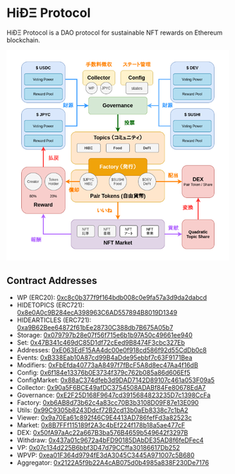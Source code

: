 # HiÐΞ Protocol

HiÐΞ Protocol is a DAO protocol for sustainable NFT rewards on Ethereum blockchain.

![](./assets/protocol-overview.png)

## Contract Addresses

- WP (ERC20): [0xc8c0b377f9f164bdb008c0e9fa57a3d9da2dabcd](https://polygonscan.com/address/0xc8c0b377f9f164bdb008c0e9fa57a3d9da2dabcd)
- HIDETOPICS (ERC721): [0x8e0A0c9B284ecA398963C6AD557894B8019D1349](https://polygonscan.com/address/0x8e0A0c9B284ecA398963C6AD557894B8019D1349)
- HIDEARTICLES (ERC721): [0xa9B62Bee64872f61bEe28730C388db7B675A05b7](https://polygonscan.com/address/0xa9B62Bee64872f61bEe28730C388db7B675A05b7)
- Storage: [0x079797b28e07f56f715e6b1b97A50c49661ee940](https://polygonscan.com/address/0x079797b28e07f56f715e6b1b97A50c49661ee940)
- Set: [0x47B341c469dC85D1df72cEed9B8474F3cbc327Eb](https://polygonscan.com/address/0x47B341c469dC85D1df72cEed9B8474F3cbc327Eb)
- Addresses: [0xE063EdF15AA4dc00e0f918cd586f92d55CdDb0c8](https://polygonscan.com/address/0xE063EdF15AA4dc00e0f918cd586f92d55CdDb0c8)
- Events: [0xB338Eab10A87cd99B4aDde95ebbf7c63F9171Bea](https://polygonscan.com/address/0xB338Eab10A87cd99B4aDde95ebbf7c63F9171Bea)
- Modifiers: [0xFbEfda40773aA8497f7fBcF5A8d8ec47Aa4f16dB](https://polygonscan.com/address/0xFbEfda40773aA8497f7fBcF5A8d8ec47Aa4f16dB)
- Config: [0x6f184e13376b0E3734f379c762b085a86d606Ef5](https://polygonscan.com/address/0x6f184e13376b0E3734f379c762b085a86d606Ef5)
- ConfigMarket: [0x88aC374dfeb3d9DAD7142D89107c461a053F09a5](https://polygonscan.com/address/0x88aC374dfeb3d9DAD7142D89107c461a053F09a5)
- Collector: [0x90a5F6BCE49afDC3754508ADABf84Fe80678EdA7](https://polygonscan.com/address/0x90a5F6BCE49afDC3754508ADABf84Fe80678EdA7)
- Governance: [0xE2F25D168F9647cd3915684823235D7c1398CcFa](https://polygonscan.com/address/0xE2F25D168F9647cd3915684823235D7c1398CcFa)
- Factory: [0xb6AB8d73b62c4a83cc70B3b3108D09F87e13E090](https://polygonscan.com/address/0xb6AB8d73b62c4a83cc70B3b3108D09F87e13E090)
- Utils: [0x99C9305b8243Ddcf72B2cd13b0aEb8338c7c1bA2](https://polygonscan.com/address/0x99C9305b8243Ddcf72B2cd13b0aEb8338c7c1bA2)
- Viewer: [0x9a70Ea61c892f46C9E4413AD786fefFd3a82523c](https://polygonscan.com/address/0x9a70Ea61c892f46C9E4413AD786fefFd3a82523c)
- Market: [0x8B7FFf115189f2A3c4bEf224f178b18a5ae477cF](https://polygonscan.com/address/0x8B7FFf115189f2A3c4bEf224f178b18a5ae477cF)
- DEX: [0x50fA97aAc22a667B3ba576B4659b549642f3297B](https://polygonscan.com/address/0x50fA97aAc22a667B3ba576B4659b549642f3297B)
- Withdraw: [0x437a01c9672a4bFD90185DAbDE35AD8f6feDFec4](https://polygonscan.com/address/0x437a01c9672a4bFD90185DAbDE35AD8f6feDFec4)
- VP: [0x07c134d225B6bbf3D47d79CCffa30186617Db252](https://polygonscan.com/address/0x07c134d225B6bbf3D47d79CCffa30186617Db252)
- WPVP: [0xea01F364d9794fE3dA3045C3445A971007c5B680](https://polygonscan.com/address/0xea01F364d9794fE3dA3045C3445A971007c5B680)
- Aggregator: [0x2122A5f9b22A4cAB075d0b4985a838F230De7176](https://polygonscan.com/address/0x2122A5f9b22A4cAB075d0b4985a838F230De7176)
